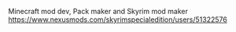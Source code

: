 Minecraft mod dev, Pack maker and Skyrim mod maker
https://www.nexusmods.com/skyrimspecialedition/users/51322576

<!---
MissileMann/MissileMann is a ✨ special ✨ repository because its `README.md` (this file) appears on your GitHub profile.
You can click the Preview link to take a look at your changes.
--->
